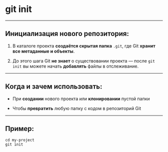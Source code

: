 # git init

---

## Инициализация нового репозитория:

   1. В каталоге проекта **создаётся скрытая папка** `.git`, где Git **хранит все метаданные и объекты**.

   2. До этого шага Git **не знает** о существовании проекта — после `git init` вы можете начать **добавлять** файлы в отслеживание.

---

## Когда и зачем использовать:

  * При **создании** нового проекта или **клонировании** пустой папки

  * Чтобы **превратить** любую папку с кодом в репозиторий Git

---

## Пример:

```
cd my-project
git init
```
